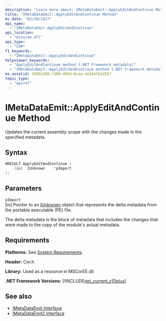 ```yaml
---
description: "Learn more about: IMetaDataEmit::ApplyEditAndContinue Method"
title: "IMetaDataEmit::ApplyEditAndContinue Method"
ms.date: "03/30/2017"
api_name: 
  - "IMetaDataEmit.ApplyEditAndContinue"
api_location: 
  - "mscoree.dll"
api_type: 
  - "COM"
f1_keywords: 
  - "IMetaDataEmit::ApplyEditAndContinue"
helpviewer_keywords: 
  - "ApplyEditAndContinue method [.NET Framework metadata]"
  - "IMetaDataEmit::ApplyEditAndContinue method [.NET Framework metadata]"
ms.assetid: 35991289-f389-495d-8caa-a6384fb1d557
topic_type: 
  - "apiref"
---
```

# IMetaDataEmit::ApplyEditAndContinue Method

Updates the current assembly scope with the changes made in the specified metadata.  
  
## Syntax  
  
```cpp  
HRESULT ApplyEditAndContinue (
    [in]  IUnknown    *pImport  
);  
```  
  
## Parameters  

 `pImport`  
 \[in\] Pointer to an [IUnknown](/cpp/atl/iunknown) object that represents the delta metadata from the portable executable (PE) file.
  
 The delta metadata is the block of metadata that includes the changes that were made to the copy of the module's actual metadata.  
  
## Requirements  

 **Platforms:** See [System Requirements](../../get-started/system-requirements.md).  
  
 **Header:** Cor.h  
  
 **Library:** Used as a resource in MSCorEE.dll  
  
 **.NET Framework Versions:** [!INCLUDE[net_current_v10plus](../../../../includes/net-current-v10plus-md.md)]  
  
## See also

- [IMetaDataEmit Interface](imetadataemit-interface.md)
- [IMetaDataEmit2 Interface](imetadataemit2-interface.md)
